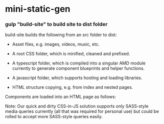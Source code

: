 # mini-static-gen

### gulp "build-site" to build site to dist folder

build-site builds the following from an src folder to dist:

* Asset files, e.g. images, videos, music, etc.
  
* A root CSS folder, which is minified, cleaned and prefixed.
  
* A typescript folder, which is compiled into a singular AMD module currently to generate component blueprints and helper functions.
  
* A javascript folder, which supports hosting and loading libraries.
  
* HTML structure copying, e.g. from index and nested pages.

Components are loaded into an HTML page as follows:

<script>
// components to load
// this produces two copies of the Example component
COMPONENTS.example;
COMPONENTS.example;
</script>

  

Note: Our quick and dirty CSS-in-JS solution supports only SASS-style media queries currently (all that was required for personal use) but could be rolled to accept more SASS-style queries easily.
